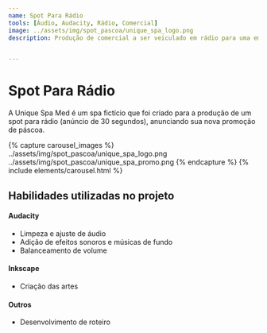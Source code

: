 ```yaml
---
name: Spot Para Rádio
tools: [Áudio, Audacity, Rádio, Comercial]
image: ../assets/img/spot_pascoa/unique_spa_logo.png
description: Produção de comercial a ser veiculado em rádio para uma empresa fictícia.


---
```


# Spot Para Rádio

A Unique Spa Med é um spa fictício que foi criado para a produção de um spot para rádio (anúncio de 30 segundos), anunciando sua nova promoção de páscoa.


{% capture carousel_images %}
../assets/img/spot_pascoa/unique_spa_logo.png
../assets/img/spot_pascoa/unique_spa_promo.png
{% endcapture %}
{% include elements/carousel.html %}


## Habilidades utilizadas no projeto

#### **Audacity**

* Limpeza e ajuste de áudio
* Adição de efeitos sonoros e músicas de fundo
* Balanceamento de volume

#### **Inkscape**

* Criação das artes


#### **Outros**

* Desenvolvimento de roteiro
